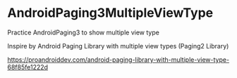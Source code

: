 # AndroidPaging3MultipleViewType
Practice AndroidPaging3 to show multiple view type

Inspire by Android Paging Library with multiple view types (Paging2 Library)

https://proandroiddev.com/android-paging-library-with-multiple-view-type-68f85fe1222d


